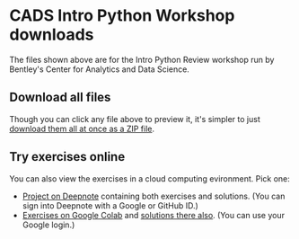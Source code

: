 # CADS Intro Python Workshop downloads

The files shown above are for the Intro Python Review workshop run by Bentley's Center for Analytics and Data Science.

## Download all files

Though you can click any file above to preview it, it's simpler to just [download them all at once as a ZIP file](https://github.com/bentley-cads/intro-python-workshop/archive/refs/heads/main.zip).

## Try exercises online

You can also view the exercises in a cloud computing evironment.  Pick one:

 * [Project on Deepnote](https://deepnote.com/workspace/nathan-carter-5a5db1c2-f0f8-4f8c-a426-70cd9d6fae6c/project/CADS-Python-Review-Exercises-1fe19613-082d-46e8-8ca3-3da0445b20b2/%2Fexercises.ipynb) containing both exercises and solutions.  (You can sign into Deepnote with a Google or GitHub ID.)
 * [Exercises on Google Colab](https://colab.research.google.com/drive/1EkIcgPsvEJMbcLaBwUFCf-4xAjJeTldp?usp=sharing) and [solutions there also](https://colab.research.google.com/drive/1ad0ZoCjKibUP8kriUKBrKz-0ajKVYe4a?usp=sharing).  (You can use your Google login.)
